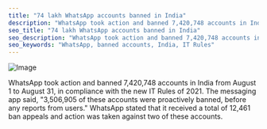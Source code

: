 ```yaml
---
title: "74 lakh WhatsApp accounts banned in India"
description: "WhatsApp took action and banned 7,420,748 accounts in India from August 1 to August 31, in compliance with the new IT Rules of 2021."
seo_title: "74 lakh WhatsApp accounts banned in India"
seo_description: "WhatsApp took action and banned 7,420,748 accounts in India from August 1 to August 31, in compliance with the new IT Rules of 2021."
seo_keywords: "WhatsApp, banned accounts, India, IT Rules"
---
```


![Image](https://static.inshorts.com/inshorts/images/v1/variants/jpg/m/2023/10_oct/2_mon/img_1696217252192_442.jpg)

WhatsApp took action and banned 7,420,748 accounts in India from August 1 to August 31, in compliance with the new IT Rules of 2021. The messaging app said, "3,506,905 of these accounts were proactively banned, before any reports from users." WhatsApp stated that it received a total of 12,461 ban appeals and action was taken against two of these accounts.
